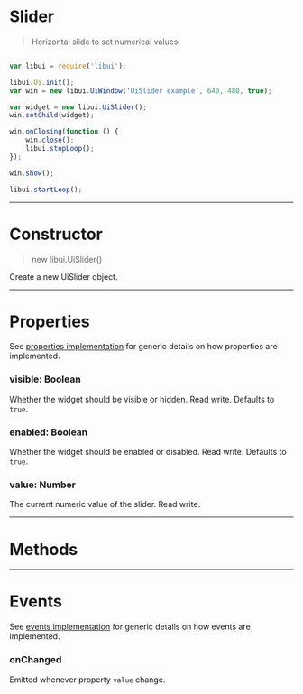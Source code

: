 
# Slider

> Horizontal slide to set numerical values.



```js

var libui = require('libui');

libui.Ui.init();
var win = new libui.UiWindow('UiSlider example', 640, 480, true);

var widget = new libui.UiSlider();
win.setChild(widget);

win.onClosing(function () {
	win.close();
	libui.stopLoop();
});

win.show();

libui.startLoop();

```

---

# Constructor

> new libui.UiSlider()

Create a new UiSlider object.

---

# Properties

See [properties implementation](properties.md) for generic details on how properties are implemented.


### visible: Boolean

Whether the widget should be visible or hidden. 
Read write.
Defaults to `true`.



### enabled: Boolean

Whether the widget should be enabled or disabled. 
Read write.
Defaults to `true`.



### value: Number

The current numeric value of the slider.
Read write.




---

# Methods



---

# Events

See [events implementation](events.md) for generic details on how events are implemented.


### onChanged

Emitted whenever property `value` change.



